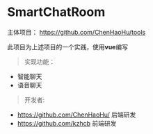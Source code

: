 # SmartChatRoom


主体项目：  https://github.com/ChenHaoHu/tools

此项目为上述项目的一个实践，使用**vue**编写

> 实现功能：
* 智能聊天
* 语音聊天


> 开发者:
* https://github.com/ChenHaoHu/   后端研发
* https://github.com/kzhcb      前端研发

